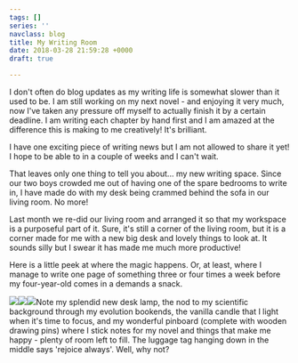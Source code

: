 ```yaml
---
tags: []
series: ''
navclass: blog
title: My Writing Room
date: 2018-03-28 21:59:28 +0000
draft: true

---
```

I don't often do blog updates as my writing life is somewhat slower than it used to be. I am still working on my next novel - and enjoying it very much, now I've taken any pressure off myself to actually finish it by a certain deadline. I am writing each chapter by hand first and I am amazed at the difference this is making to me creatively! It's brilliant.

I have one exciting piece of writing news but I am not allowed to share it yet! I hope to be able to in a couple of weeks and I can't wait.

That leaves only one thing to tell you about... my new writing space. Since our two boys crowded me out of having one of the spare bedrooms to write in, I have made do with my desk being crammed behind the sofa in our living room. No more! 

Last month we re-did our living room and arranged it so that my workspace is a purposeful part of it. Sure, it's still a corner of the living room, but it is a corner made for me with a new big desk and lovely things to look at. It sounds silly but I swear it has made me much more productive! 

Here is a little peek at where the magic happens. Or, at least, where I manage to write one page of something three or four times a week before my four-year-old comes in a demands a snack.

![](/uploads/2018/03/28/IMG_3536.jpg)![](/uploads/2018/03/28/IMG_3537.jpg)![](/uploads/2018/03/28/IMG_3538.jpg)Note my splendid new desk lamp, the nod to my scientific background through my evolution bookends, the vanilla candle that I light when it's time to focus, and my wonderful pinboard (complete with wooden drawing pins) where I stick notes for my novel and things that make me happy - plenty of room left to fill. The luggage tag hanging down in the middle says 'rejoice always'. Well, why not?
